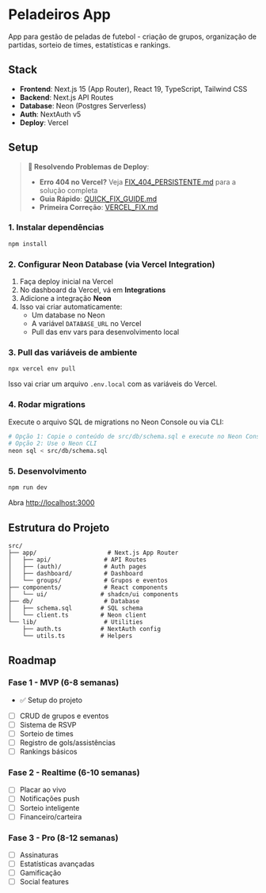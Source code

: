 # Peladeiros App

App para gestão de peladas de futebol - criação de grupos, organização de partidas, sorteio de times, estatísticas e rankings.

## Stack

- **Frontend**: Next.js 15 (App Router), React 19, TypeScript, Tailwind CSS
- **Backend**: Next.js API Routes
- **Database**: Neon (Postgres Serverless)
- **Auth**: NextAuth v5
- **Deploy**: Vercel

## Setup

> **🔧 Resolvendo Problemas de Deploy**:
> - **Erro 404 no Vercel?** Veja [FIX_404_PERSISTENTE.md](./FIX_404_PERSISTENTE.md) para a solução completa
> - **Guia Rápido**: [QUICK_FIX_GUIDE.md](./QUICK_FIX_GUIDE.md)
> - **Primeira Correção**: [VERCEL_FIX.md](./VERCEL_FIX.md)

### 1. Instalar dependências

```bash
npm install
```

### 2. Configurar Neon Database (via Vercel Integration)

1. Faça deploy inicial na Vercel
2. No dashboard da Vercel, vá em **Integrations**
3. Adicione a integração **Neon**
4. Isso vai criar automaticamente:
   - Um database no Neon
   - A variável `DATABASE_URL` no Vercel
   - Pull das env vars para desenvolvimento local

### 3. Pull das variáveis de ambiente

```bash
npx vercel env pull
```

Isso vai criar um arquivo `.env.local` com as variáveis do Vercel.

### 4. Rodar migrations

Execute o arquivo SQL de migrations no Neon Console ou via CLI:

```bash
# Opção 1: Copie o conteúdo de src/db/schema.sql e execute no Neon Console
# Opção 2: Use o Neon CLI
neon sql < src/db/schema.sql
```

### 5. Desenvolvimento

```bash
npm run dev
```

Abra [http://localhost:3000](http://localhost:3000)

## Estrutura do Projeto

```
src/
├── app/                    # Next.js App Router
│   ├── api/               # API Routes
│   ├── (auth)/            # Auth pages
│   ├── dashboard/         # Dashboard
│   └── groups/            # Grupos e eventos
├── components/            # React components
│   └── ui/               # shadcn/ui components
├── db/                    # Database
│   ├── schema.sql        # SQL schema
│   └── client.ts         # Neon client
└── lib/                   # Utilities
    ├── auth.ts           # NextAuth config
    └── utils.ts          # Helpers
```

## Roadmap

### Fase 1 - MVP (6-8 semanas)
- ✅ Setup do projeto
- [ ] CRUD de grupos e eventos
- [ ] Sistema de RSVP
- [ ] Sorteio de times
- [ ] Registro de gols/assistências
- [ ] Rankings básicos

### Fase 2 - Realtime (6-10 semanas)
- [ ] Placar ao vivo
- [ ] Notificações push
- [ ] Sorteio inteligente
- [ ] Financeiro/carteira

### Fase 3 - Pro (8-12 semanas)
- [ ] Assinaturas
- [ ] Estatísticas avançadas
- [ ] Gamificação
- [ ] Social features
